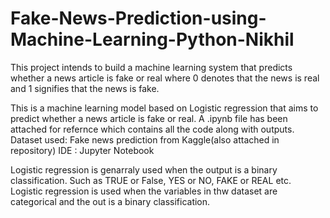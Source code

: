 # Fake-News-Prediction-using-Machine-Learning-Python-Nikhil
This project intends to build a machine learning system that predicts whether a news article is fake or real where 0 denotes that the news is real and 1 signifies that the news is fake.

This is a machine learning model based on Logistic regression that aims to predict whether a news article is fake or real.
A .ipynb file has been attached for refernce which contains all the code along with outputs.
Dataset used: Fake news prediction from Kaggle(also attached in repository)
IDE : Jupyter Notebook

Logistic regression is genarraly used when the output is a binary classification. Such as TRUE or False, YES or NO, FAKE or REAL etc.
Logistic regression is used when the variables in thw dataset are categorical and the out is a binary classification.
